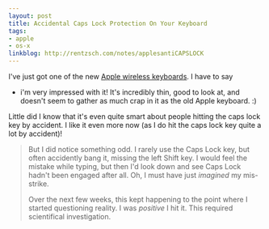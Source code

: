 ```yaml
---
layout: post
title: Accidental Caps Lock Protection On Your Keyboard
tags:
- apple
- os-x
linkblog: http://rentzsch.com/notes/applesantiCAPSLOCK
---
```


I've just got one of the new [Apple wireless keyboards](http://www.apple.com/uk/keyboard/). I have to say
- i'm very impressed with it! It's incredibly thin, good to look at, and doesn't seem to gather as much
crap in it as the old Apple keyboard. :)

Little did I know that it's even quite smart about people hitting the caps lock key by accident. I like
it even more now (as I do hit the caps lock key quite a lot by accident)!

> But I did notice something odd. I rarely use the Caps Lock key, but
> often accidently bang it, missing the left Shift key. I would feel the
> mistake while typing, but then I'd look down and see Caps Lock hadn't
> been engaged after all. Oh, I must have just _imagined_ my mis-strike.
>
> Over the next few weeks, this kept happening to the point where I
> started questioning reality. I was _positive_ I hit it. This required
> scientifical investigation.
